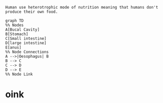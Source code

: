 	Human use heterotrophic mode of nutrition meaning that humans don't produce their own food.
	
```mermaid
graph TD
%% Nodes
A[Bucal Cavity]
B[Stomach]
C[Small intestine]
D[large intestine]
E[anus]
%% Node Connections
A -->|Oesophagus| B
B --> C
C --> D
D --> E
%% Node Link
```
# oink